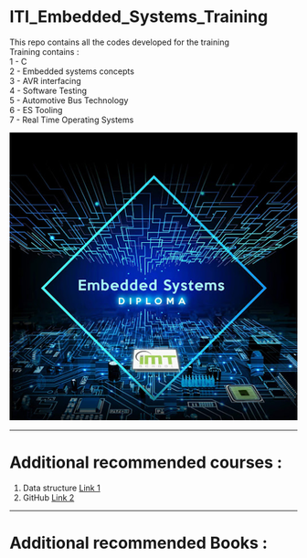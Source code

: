 # ITI_Embedded_Systems_Training
This repo contains all the codes developed for the training <br />
Training contains : <br />
1 - C <br />
2 - Embedded systems concepts <br />
3 - AVR interfacing <br />
4 - Software Testing <br />
5 - Automotive Bus Technology <br />
6 - ES Tooling <br />
7 - Real Time Operating Systems <br />

![Alt Text](https://github.com/xMosad/ITI_Embedded_Systems_Training/blob/master/00-Images/01-Header.jpg)

___

# Additional recommended courses : 

1. Data structure [Link 1 ](https://www.youtube.com/watch?v=cGgzFPRLl4o&list=PLoK2Lr1miEm-5zCzKE8siQezj9rvQlnca)
2. GitHub [Link 2 ](https://www.youtube.com/playlist?list=PL4cUxeGkcC9goXbgTDQ0n_4TBzOO0ocPR)


___

# Additional recommended Books : 


 


